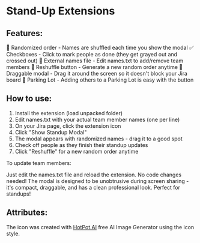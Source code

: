 # Stand-Up Extensions

## Features:

🎲 Randomized order - Names are shuffled each time you show the modal
✅ Checkboxes - Click to mark people as done (they get grayed out and crossed out)
📝 External names file - Edit names.txt to add/remove team members
🔄 Reshuffle button - Generate a new random order anytime
🎨 Draggable modal - Drag it around the screen so it doesn't block your Jira board
🚗 Parking Lot - Adding others to a Parking Lot is easy with the button

## How to use:

1. Install the extension (load unpacked folder)
2. Edit names.txt with your actual team member names (one per line)
3. On your Jira page, click the extension icon
4. Click "Show Standup Modal"
5. The modal appears with randomized names - drag it to a good spot
6. Check off people as they finish their standup updates
7. Click "Reshuffle" for a new random order anytime

To update team members:

Just edit the names.txt file and reload the extension. No code changes needed!
The modal is designed to be unobtrusive during screen sharing - it's compact,
draggable, and has a clean professional look. Perfect for standups!

## Attributes:

The icon was created with [HotPot.AI](https://hotpot.ai/ai-image-generator/create) free AI Image Generator using the icon style.
